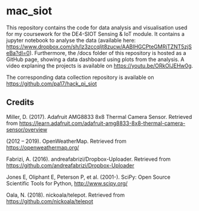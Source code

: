# mac_siot

This repository contains the code for data analysis and visualisation used for my coursework for the DE4-SIOT Sensing & IoT module. It contains a jupyter notebook to analyse the data (available here: https://www.dropbox.com/sh/lz3zccqljt8zucw/AABIHGCPteGMRjTZNT5zjSeBa?dl=0). Furthermore, the /docs folder of this repository is hosted as a GitHub page, showing a data dashboard using plots from the analysis. A video explaning the projects is available on https://youtu.be/ORkOIJEHw0g.

The corresponding data collection repository is available on https://github.com/pa17/hack_pi_siot

## Credits

Miller, D. (2017). Adafruit AMG8833 8x8 Thermal Camera Sensor. Retrieved from https://learn.adafruit.com/adafruit-amg8833-8x8-thermal-camera-sensor/overview

(2012 – 2019). OpenWeatherMap. Retrieved from https://openweathermap.org/

Fabrizi, A. (2016). andreafabrizi/Dropbox-Uploader. Retrieved from https://github.com/andreafabrizi/Dropbox-Uploader

Jones E, Oliphant E, Peterson P, et al. (2001-). SciPy: Open Source Scientific Tools for Python, http://www.scipy.org/ 

Oala, N. (2018). nickoala/telepot. Retrieved from https://github.com/nickoala/telepot
